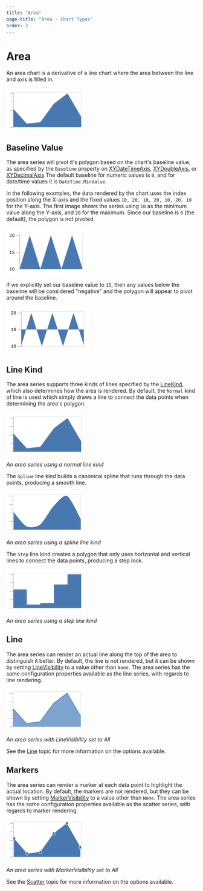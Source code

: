 ```yaml
---
title: "Area"
page-title: "Area - Chart Types"
order: 2
---
```

# Area

An area chart is a derivative of a line chart where the area between the line and axis is filled in.

![Screenshot](../images/chart-types-area1.png)

## Baseline Value

The area series will pivot it's polygon based on the chart's baseline value, as specified by the `Baseline` property on [XYDateTimeAxis](xref:@ActiproUIRoot.Controls.Charts.XYDateTimeAxis), [XYDoubleAxis](xref:@ActiproUIRoot.Controls.Charts.XYDoubleAxis), or [XYDecimalAxis](xref:@ActiproUIRoot.Controls.Charts.XYDecimalAxis) The default baseline for numeric values is `0`, and for date/time values it is `DateTime.MinValue`.

In the following examples, the data rendered by the chart uses the index position along the X-axis and the fixed values `10, 20, 10, 20, 10, 20, 10` for the Y-axis.  The first image shows the series using `10` as the minimum value along the Y-axis, and `20` for the maximum.  Since our baseline is `0` (the default), the polygon is not pivoted.

![Screenshot](../images/chart-types-area2.png)

If we explicitly set our baseline value to `15`, then any values below the baseline will be considered "negative" and the polygon will appear to pivot around the baseline.

![Screenshot](../images/chart-types-area3.png)

## Line Kind

The area series supports three kinds of lines specified by the [LineKind](xref:@ActiproUIRoot.Controls.Charts.Primitives.LineSeriesBase.LineKind), which also determines how the area is rendered.  By default, the `Normal` kind of line is used which simply draws a line to connect the data points when determining the area's polygon.

![Screenshot](../images/chart-types-area4.png)

*An area series using a normal line kind*

The `Spline` line kind builds a canonical spline that runs through the data points, producing a smooth line.

![Screenshot](../images/chart-types-area5.png)

*An area series using a spline line kind*

The `Step` line kind creates a polygon that only uses horizontal and vertical lines to connect the data points, producing a step look.

![Screenshot](../images/chart-types-area6.png)

*An area series using a step line kind*

## Line

The area series can render an actual line along the top of the area to distinguish it better.  By default, the line is not rendered, but it can be shown by setting [LineVisibility](xref:@ActiproUIRoot.Controls.Charts.AreaSeries.LineVisibility) to a value other than `None`.  The area series has the same configuration properties available as the line series, with regards to line rendering.

![Screenshot](../images/chart-types-area7.png)

*An area series with LineVisibility set to All*

See the [Line](line.md) topic for more information on the options available.

## Markers

The area series can render a marker at each data point to highlight the actual location.  By default, the markers are not rendered, but they can be shown by setting [MarkerVisibility](xref:@ActiproUIRoot.Controls.Charts.Primitives.LineSeriesBase.MarkerVisibility) to a value other than `None`.  The area series has the same configuration properties available as the scatter series, with regards to marker rendering.

![Screenshot](../images/chart-types-area8.png)

*An area series with MarkerVisibility set to All*

See the [Scatter](scatter.md) topic for more information on the options available.
